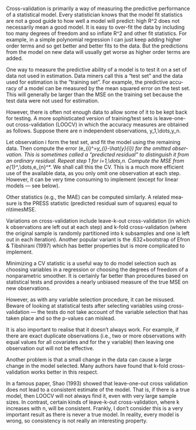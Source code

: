 Cross-​​validation is pri­mar­ily a way of mea­sur­ing the pre­dic­tive per­for­mance of a sta­tis­ti­cal model. Every sta­tis­ti­cian knows that the model fit sta­tis­tics are not a good guide to how well a model will pre­dict: high R^2 does not nec­es­sar­ily mean a good model. It is easy to over-​​fit the data by includ­ing too many degrees of free­dom and so inflate R^2 and other fit sta­tis­tics. For exam­ple, in a sim­ple poly­no­mial regres­sion I can just keep adding higher order terms and so get bet­ter and bet­ter fits to the data. But the pre­dic­tions from the model on new data will usu­ally get worse as higher order terms are added.

One way to mea­sure the pre­dic­tive abil­ity of a model is to test it on a set of data not used in esti­ma­tion. Data min­ers call this a “test set” and the data used for esti­ma­tion is the “train­ing set”. For exam­ple, the pre­dic­tive accu­racy of a model can be mea­sured by the mean squared error on the test set. This will gen­er­ally be larger than the MSE on the train­ing set because the test data were not used for estimation.

How­ever, there is often not enough data to allow some of it to be kept back for test­ing. A more sophis­ti­cated ver­sion of training/​​test sets is leave-​​one-​​out cross-​​​​validation (LOOCV) in which the accu­racy mea­sures are obtained as fol­lows. Sup­pose there are n inde­pen­dent obser­va­tions, y_1,\dots,y_n.

Let obser­va­tion i form the test set, and fit the model using the remain­ing data. Then com­pute the error (e_{i}^*=y_{i}-\hat{y}_{i}) for the omit­ted obser­va­tion. This is some­times called a “pre­dicted resid­ual” to dis­tin­guish it from an ordi­nary residual.
Repeat step 1 for i=1,\dots,n.
Com­pute the MSE from e_{1}^*,\dots,e_{n}^*. We shall call this the CV.
This is a much more effi­cient use of the avail­able data, as you only omit one obser­va­tion at each step. How­ever, it can be very time con­sum­ing to imple­ment (except for lin­ear mod­els — see below).

Other sta­tis­tics (e.g., the MAE) can be com­puted sim­i­larly. A related mea­sure is the PRESS sta­tis­tic (pre­dicted resid­ual sum of squares) equal to n\timesMSE.

Vari­a­tions on cross-​​validation include leave-​​k-​​out cross-​​validation (in which k obser­va­tions are left out at each step) and k-​​fold cross-​​validation (where the orig­i­nal sam­ple is ran­domly par­ti­tioned into k sub­sam­ples and one is left out in each iter­a­tion). Another pop­u­lar vari­ant is the .632+bootstrap of Efron & Tib­shi­rani (1997) which has bet­ter prop­er­ties but is more com­pli­cated to implement.

Min­i­miz­ing a CV sta­tis­tic is a use­ful way to do model selec­tion such as choos­ing vari­ables in a regres­sion or choos­ing the degrees of free­dom of a non­para­met­ric smoother. It is cer­tainly far bet­ter than pro­ce­dures based on sta­tis­ti­cal tests and pro­vides a nearly unbi­ased mea­sure of the true MSE on new observations.

How­ever, as with any vari­able selec­tion pro­ce­dure, it can be mis­used. Beware of look­ing at sta­tis­ti­cal tests after select­ing vari­ables using cross-​​validation — the tests do not take account of the vari­able selec­tion that has taken place and so the p-​​values can mislead.

It is also impor­tant to realise that it doesn’t always work. For exam­ple, if there are exact dupli­cate obser­va­tions (i.e., two or more obser­va­tions with equal val­ues for all covari­ates and for the y vari­able) then leav­ing one obser­va­tion out will not be effective.

Another prob­lem is that a small change in the data can cause a large change in the model selected. Many authors have found that k-​​fold cross-​​validation works bet­ter in this respect.

In a famous paper, Shao (1993) showed that leave-​​one-​​out cross val­i­da­tion does not lead to a con­sis­tent esti­mate of the model. That is, if there is a true model, then LOOCV will not always find it, even with very large sam­ple sizes. In con­trast, cer­tain kinds of leave-​​k-​​out cross-​​validation, where k increases with n, will be con­sis­tent. Frankly, I don’t con­sider this is a very impor­tant result as there is never a true model. In real­ity, every model is wrong, so con­sis­tency is not really an inter­est­ing property.
